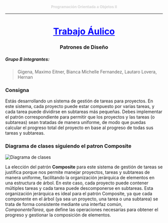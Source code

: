 <p style="text-align: center; color: lightgray; font-size: 12px;">
    <strong>Programación Orientada a Objetos II</strong>
</p>

___

<h1 style="text-align: center;color:blue"><u>Trabajo Áulico</u></h1>
<h3 style="text-align: center;">Patrones de Diseño</h3>

##### Grupo B integrantes:
>Gigena, Maximo
>Eitner, Bianca Michelle
>Fernandez, Lautaro
>Lovera, Hernan

### Consigna
Estás desarrollando un sistema de gestión de tareas para proyectos. En este sistema, cada proyecto puede estar compuesto por varias tareas, y cada tarea puede dividirse en subtareas más pequeñas. Debes implementar el patrón correspondiente para permitir que los proyectos y las tareas (o subtareas) sean tratadas de manera uniforme, de modo que puedas calcular el progreso total del proyecto en base al progreso de todas sus tareas y subtareas.

### Diagrama de clases siguiendo el patron Composite
![Diagrama de clases ](https://github.com/user-attachments/assets/28db5824-be2f-4148-adcd-c89fb8691bab)


La elección del patrón **Composite** para este sistema de gestión de tareas se justifica porque nos permite manejar proyectos, tareas y subtareas de manera uniforme, facilitando la organización jerárquica de elementos en una estructura de árbol. En este caso, cada proyecto puede contener múltiples tareas y cada tarea puede descomponerse en subtareas. Esta organización jerárquica es ideal para el patrón Composite, ya que cada componente en el árbol (ya sea un proyecto, una tarea o una subtarea) se trata de forma consistente mediante una interfaz común, *ComponenteTarea*, que define las operaciones necesarias para obtener el progreso y gestionar la composición de elementos.
